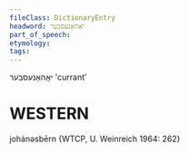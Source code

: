 ```yaml
---
fileClass: DictionaryEntry
headword: יאָהאַנעסבער
part_of_speech: 
etymology: 
tags: 
---
```

יאָהאַנעסבער
'currant'

WESTERN
========

johánəsbērn {WTCP, U. Weinreich 1964: 262}
